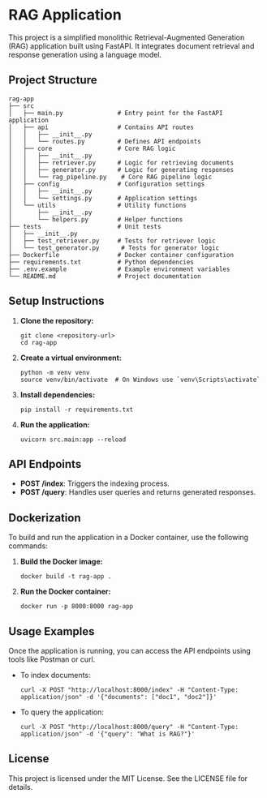 # RAG Application

This project is a simplified monolithic Retrieval-Augmented Generation (RAG) application built using FastAPI. It integrates document retrieval and response generation using a language model.

## Project Structure

```
rag-app
├── src
│   ├── main.py               # Entry point for the FastAPI application
│   ├── api                   # Contains API routes
│   │   ├── __init__.py
│   │   └── routes.py         # Defines API endpoints
│   ├── core                  # Core RAG logic
│   │   ├── __init__.py
│   │   ├── retriever.py      # Logic for retrieving documents
│   │   ├── generator.py      # Logic for generating responses
│   │   └── rag_pipeline.py    # Core RAG pipeline logic
│   ├── config                # Configuration settings
│   │   ├── __init__.py
│   │   └── settings.py       # Application settings
│   └── utils                 # Utility functions
│       ├── __init__.py
│       └── helpers.py        # Helper functions
├── tests                     # Unit tests
│   ├── __init__.py
│   ├── test_retriever.py     # Tests for retriever logic
│   └── test_generator.py      # Tests for generator logic
├── Dockerfile                # Docker container configuration
├── requirements.txt          # Python dependencies
├── .env.example              # Example environment variables
└── README.md                 # Project documentation
```

## Setup Instructions

1. **Clone the repository:**
   ```
   git clone <repository-url>
   cd rag-app
   ```

2. **Create a virtual environment:**
   ```
   python -m venv venv
   source venv/bin/activate  # On Windows use `venv\Scripts\activate`
   ```

3. **Install dependencies:**
   ```
   pip install -r requirements.txt
   ```

4. **Run the application:**
   ```
   uvicorn src.main:app --reload
   ```

## API Endpoints

- **POST /index**: Triggers the indexing process.
- **POST /query**: Handles user queries and returns generated responses.

## Dockerization

To build and run the application in a Docker container, use the following commands:

1. **Build the Docker image:**
   ```
   docker build -t rag-app .
   ```

2. **Run the Docker container:**
   ```
   docker run -p 8000:8000 rag-app
   ```

## Usage Examples

Once the application is running, you can access the API endpoints using tools like Postman or curl.

- To index documents:
  ```
  curl -X POST "http://localhost:8000/index" -H "Content-Type: application/json" -d '{"documents": ["doc1", "doc2"]}'
  ```

- To query the application:
  ```
  curl -X POST "http://localhost:8000/query" -H "Content-Type: application/json" -d '{"query": "What is RAG?"}'
  ```

## License

This project is licensed under the MIT License. See the LICENSE file for details.